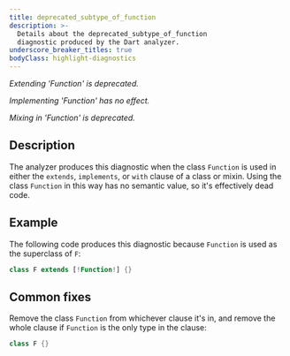 ```yaml
---
title: deprecated_subtype_of_function
description: >-
  Details about the deprecated_subtype_of_function
  diagnostic produced by the Dart analyzer.
underscore_breaker_titles: true
bodyClass: highlight-diagnostics
---
```


_Extending 'Function' is deprecated._

_Implementing 'Function' has no effect._

_Mixing in 'Function' is deprecated._

## Description

The analyzer produces this diagnostic when the class `Function` is used in
either the `extends`, `implements`, or `with` clause of a class or mixin.
Using the class `Function` in this way has no semantic value, so it's
effectively dead code.

## Example

The following code produces this diagnostic because `Function` is used as
the superclass of `F`:

```dart
class F extends [!Function!] {}
```

## Common fixes

Remove the class `Function` from whichever clause it's in, and remove the
whole clause if `Function` is the only type in the clause:

```dart
class F {}
```
